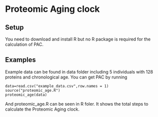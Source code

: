 # Proteomic Aging clock 
## Setup
You need to download and install R but no R package is required for the calculation of PAC.
## Examples
Example data can be found in data folder including 5 individuals with 128 proteins and chronological age. You can get PAC by running

```
data=read.csv("example_data.csv",row.names = 1)
source("proteomic_age.R")
proteomic_age(data)
```
And proteomic_age.R can be seen in R foler. It shows the total steps to calculate the Proteomic Aging clock. 
